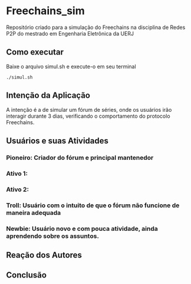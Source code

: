 # Freechains_sim
Repositório criado para a simulação do Freechains na disciplina de Redes P2P do mestrado em Engenharia Eletrônica da UERJ

## Como executar

Baixe o arquivo simul.sh e execute-o em seu terminal

`./simul.sh`

## Intenção da Aplicação

A intenção é a de simular um fórum de séries, onde os usuários irão interagir durante 3 dias, verificando o comportamento do protocolo Freechains.

## Usuários e suas Atividades

### Pioneiro: Criador do fórum e principal mantenedor

### Ativo 1:

### Ativo 2:

### Troll: Usuário com o intuito de que o fórum não funcione de maneira adequada

### Newbie: Usuário novo e com pouca atividade, ainda aprendendo sobre os assuntos.

## Reação dos Autores



## Conclusão


